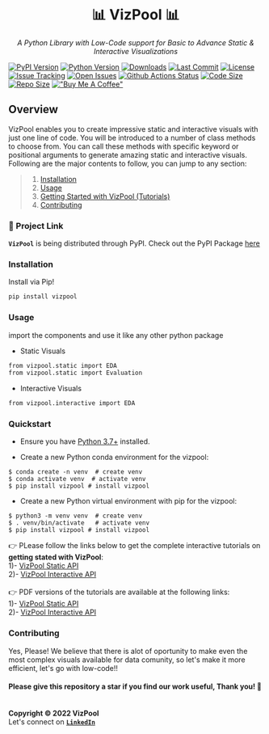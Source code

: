 <p align="center">
    <b><h1 style="text-align:center">📊 VizPool 📊</h1></b>
</p>
<p align="center">
    <em>A Python Library with Low-Code support for Basic to Advance Static & Interactive Visualizations</em>
</p>

[![PyPI Version](https://img.shields.io/pypi/v/vizpool?color=g)](https://pypi.org/project/vizpool)
[![Python Version](https://img.shields.io/pypi/pyversions/vizpool?color=g)](https://pypi.org/project/vizpool)
[![Downloads](https://static.pepy.tech/personalized-badge/vizpool?period=total&units=international_system&left_color=grey&right_color=brightgreen&left_text=Downloads)](https://pepy.tech/project/vizpool)
[![Last Commit](https://img.shields.io/github/last-commit/hassi34/vizpool/main)](https://github.com/hassi34/vizpool)
[![License](https://img.shields.io/github/license/hassi34/vizpool?color=g)](https://pypi.org/project/vizpool)
[![Issue Tracking](https://img.shields.io/badge/issue_tracking-github-brightgreen.svg)](https://github.com/hassi34/vizpool/issues)
[![Open Issues](https://img.shields.io/github/issues/hassi34/vizpool)](https://github.com/hassi34/vizpool/issues) 
[![Github Actions Status](https://img.shields.io/github/workflow/status/hassi34/vizpool/Publish%20Python%20distributions%20to%20PyPI%20and%20TestPyPI?event=push)](https://pypi.org/project/vizpool)
[![Code Size](https://img.shields.io/github/languages/code-size/hassi34/vizpool?color=g)](https://pypi.org/project/vizpool)
[![Repo Size](https://img.shields.io/github/repo-size/hassi34/vizpool?color=g)](https://pypi.org/project/vizpool)
[!["Buy Me A Coffee"](https://www.buymeacoffee.com/assets/img/custom_images/orange_img.png)](https://www.buymeacoffee.com/hassi34)

## Overview
VizPool enables you to create impressive static and interactive visuals with just one line of code. You will be introduced to a number of class methods to choose from. You can call these methods with specific keyword or positional arguments to generate amazing static and interactive visuals.<br>
Following are the major contents to follow, you can jump to any section:

>   1. [Installation](#install-)
>   2. [Usage](#use-)
>   3. [Getting Started with VizPool (Tutorials)](#tutorials-)
>   4. [Contributing](#contributing-)
### 🔗 Project Link
**``VizPool``** is being distributed through PyPI. Check out the PyPI Package [here](https://pypi.org/project/vizpool/)


### Installation<a id='install-'></a>
Install via Pip!
```bash
pip install vizpool
```
### Usage<a id='use-'></a>
import the components and use it like any other python package
* Static Visuals
```bash
from vizpool.static import EDA
from vizpool.static import Evaluation
```
* Interactive Visuals
```bash
from vizpool.interactive import EDA
```
### Quickstart<a id='tutorials-'></a>

* Ensure you have [Python 3.7+](https://www.python.org/downloads/) installed.

* Create a new Python conda environment for the vizpool:

```
$ conda create -n venv  # create venv
$ conda activate venv  # activate venv
$ pip install vizpool # install vizpool
```

* Create a new Python virtual environment with pip for the vizpool:
```
$ python3 -m venv venv  # create venv
$ . venv/bin/activate   # activate venv
$ pip install vizpool # install vizpool
```
👉 PLease follow the links below to get the complete interactive tutorials on **getting stated with VizPool**:<br>
    1)- [VizPool Static API](https://jovian.ai/hasnainmehmood3435/vizpool-static-api)<br>
    2)- [VizPool Interactive API](https://jovian.ai/hasnainmehmood3435/vizpool-interactive-api)<br><br>
👉 PDF versions of the tutorials are available at the following links:<br>
    1)- [VizPool Static API](https://github.com/Hassi34/vizpool/blob/master/vizpool-static-api.pdf)<br>
    2)- [VizPool Interactive API](https://github.com/Hassi34/vizpool/blob/master/vizpool-interactive-api.pdf)<br>
### Contributing<a id='contributing-'></a>
Yes, Please!  We believe that there is alot of oportunity to make even the most complex visuals available for data comunity, so let's make it more efficient, let's go with low-code!!

#### **Please give this repository a star if you find our work useful, Thank you! 🙏**<br><br>

**Copyright &copy; 2022 VizPool** <br>
Let's connect on **[``LinkedIn``](https://www.linkedin.com/in/hasanain-mehmood-a37a4116b/)** <br>

